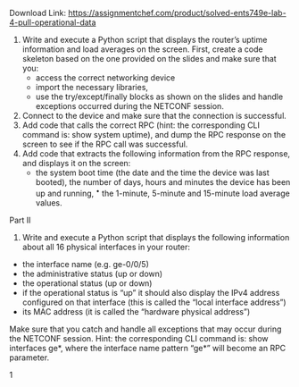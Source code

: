 Download Link: https://assignmentchef.com/product/solved-ents749e-lab-4-pull-operational-data
<br>
<ol>

 <li>Write and execute a Python script that displays the router’s uptime information and load averages on the screen. First, create a code skeleton based on the one provided on the slides and make sure that you:

  <ul>

   <li>access the correct networking device</li>

   <li>import the necessary libraries,</li>

   <li>use the try/except/finally blocks as shown on the slides and handle exceptions occurred during the NETCONF session.</li>

  </ul></li>

 <li>Connect to the device and make sure that the connection is successful.</li>

 <li>Add code that calls the correct RPC (hint: the corresponding CLI command is: show system uptime), and dump the RPC response on the screen to see if the RPC call was successful.</li>

 <li>Add code that extracts the following information from the RPC response, and displays it on the screen:

  <ul>

   <li>the system boot time (the date and the time the device was last booted), the number of days, hours and minutes the device has been up and running, <sup>•</sup>         the 1-minute, 5-minute and 15-minute load average values.</li>

  </ul></li>

</ol>

Part II

<ol>

 <li>Write and execute a Python script that displays the following information about all 16 physical interfaces in your router:</li>

</ol>

<ul>

 <li>the interface name (e.g. ge-0/0/5)</li>

 <li>the administrative status (up or down)</li>

 <li>the operational status (up or down)</li>

 <li>if the operational status is “up” it should also display the IPv4 address configured on that interface (this is called the “local interface address”)</li>

 <li>its MAC address (it is called the “hardware physical address”)</li>

</ul>

Make sure that you catch and handle all exceptions that may occur during the NETCONF session. Hint: the corresponding CLI command is: show interfaces ge*, where the interface name pattern “ge*” will become an RPC parameter.













1


